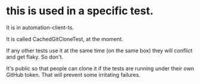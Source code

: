 # this is used in a specific test.

It is in automation-client-ts.

It is called CachedGitCloneTest, at the moment.

If any other tests use it at the same time (on the same box) they will conflict and get flaky. So don't.

It's public so that people can clone it if the tests are running under their own GitHub token.
That will prevent some irritating failures.
